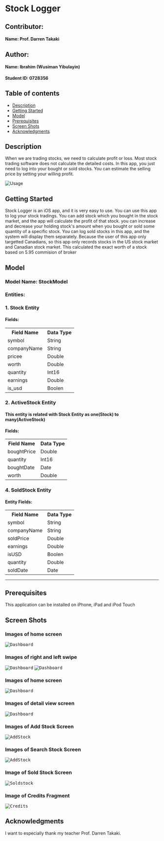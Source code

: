 # Stock Logger

## Contributor:
#### Name: Prof. Darren Takaki

## Author:
#### Name: Ibrahim (Wusiman Yibulayin)
#### Student ID: 0728356

## Table of contents
* [Description](#description)
* [Getting Started](#getting-started)
* [Model](#model)
* [Prerequisites](#prerequisites)
* [Screen Shots](#screen-shots)
* [Acknowledgments](#acknowledgments)

## Description
When we are trading stocks, we need to calculate profit or loss.
Most stock trading software does not calculate the detailed costs.
In this app, you just need to log into your bought or sold stocks.
You can estimate the selling price by setting your willing profit.

![Usage](Images/OverView.gif)

## Getting Started
Stock Logger is an iOS app, and it is very easy to use.
You can use this app to log your stock tradings. You can add 
stock which you bought in the stock market, and the app
will calculate the profit of that stock. you can increase and
decrease your holding stock's amount when you bought or sold 
some quantity of a specific stock. You can log sold stocks in 
this app, and the system will display them separately. Because the user 
of this app only targetted Canadians, so this app only records
stocks in the US stock market and Canadian stock market. This
calculated the exact worth of a stock based on 5.95 commision of broker

## Model
### Model Name: StockModel
### Entities:
### 1. Stock Entity
#### Fields:
<table>
    <tr>
        <th>Field Name</th>
        <th>Data Type</th>
    </tr>
    <tr>
        <td>symbol</td>
        <td>String</td>
    </tr>
    <tr>
        <td>companyName</td>
        <td>String</td>
    </tr>
    <tr>
        <td>pricee</td>
        <td>Double</td>
    </tr>
    <tr>
        <td>worth</td>
        <td>Double</td>
    </tr>
    <tr>
        <td>quantity</td>
        <td>Int16</td>
    </tr>
    <tr>
        <td>earnings</td>
        <td>Double</td>
    </tr>
    <tr>
        <td>is_usd</td>
        <td>Boolen</td>
    </tr>
</table>

### 2. ActiveStock Entity
#### This entity is related with Stock Entity as one(Stock) to many(ActiveStock)
#### Fields:
<table>
    <tr>
        <th>Field Name</th>
        <th>Data Type</th>
    </tr>
    <tr>
        <td>boughtPrice</td>
        <td>Double</td>
    </tr>
    <tr>
        <td>quantity</td>
        <td>Int16</td>
    </tr>
    <tr>
        <td>boughtDate</td>
        <td>Date</td>
    </tr>
    <tr>
        <td>worth</td>
        <td>Double</td>
    </tr>
</table>


### 4. SoldStock Entity
#### Entity Fields:
<table>
    <tr>
        <th>Field Name</th>
        <th>Data Type</th>
    </tr>
    <tr>
        <td>symbol</td>
        <td>String</td>
    </tr>
    <tr>
        <td>companyName</td>
        <td>String</td>
    </tr>
    <tr>
        <td>soldPrice</td>
        <td>Double</td>
    </tr>
    <tr>
        <td>earnings</td>
        <td>Double</td>
    </tr>
    <tr>
        <td>isUSD</td>
        <td>Boolen</td>
    </tr>
    <tr>
        <td>quantity</td>
        <td>Double</td>
    </tr>
    <tr>
        <td>soldDate</td>
        <td>Date</td>
    </tr>
</table>

<hr>

## Prerequisites
This application can be installed on iPhone, iPad and iPod Touch


## Screen Shots


### Images of home screen
<kbd>![Dashboard](Images/home.png)</kbd>

### Images of right and left swipe
<kbd>![Dashboard](Images/rightSwipe.png)</kbd>
<kbd>![Dashboard](Images/leftSwipe.png)</kbd>

### Images of home screen
<kbd>![Dashboard](Images/home.png)</kbd>

### Images of detail view screen
<kbd>![Dashboard](Images/detailView.png)</kbd>


### Images of Add Stock Screen
<kbd>![AddStock](Images/addStock.png)</kbd>

### Images of Search Stock Screen
<kbd>![AddStock](Images/searchStock.png)</kbd>


### Image of Sold Stock Screen
<kbd>![Soldstock](Images/soldStock.png)</kbd>

### Image of Credits Fragment
<kbd>![Credits](Imageg/credits.png)</kbd>




## Acknowledgments
I want to especially thank my teacher Prof. Darren Takaki.


